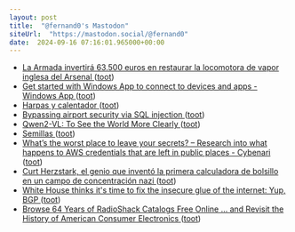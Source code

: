 ```yaml
---
layout: post
title:  "@fernand0's Mastodon"
siteUrl:  "https://mastodon.social/@fernand0"
date:  2024-09-16 07:16:01.965000+00:00
---
```

*  [La Armada invertirá 63.500 euros en restaurar la locomotora de vapor inglesa del Arsenal ](https://www.diariodeferrol.com/articulo/ferrol/armada-invertira-63500-euros-restaurar-locomotora-vapor-inglesa-arsenal-497463) ([toot](https://mastodon.social/@fernand0/113146000962819106))
*  [Get started with Windows App to connect to devices and apps - Windows App ](https://learn.microsoft.com/en-us/windows-app/get-started-connect-devices-desktops-apps?tabs=windows-avd,windows-w365,windows-devbox,macos-rds,macos-p) ([toot](https://mastodon.social/@fernand0/113145432907551699))
*  [Harpas y calentador ](https://www.flickr.com/photos/fernand0/53982482830) ([toot](https://mastodon.social/@fernand0/113144683866189677))
*  [Bypassing airport security via SQL injection ](https://ian.sh/ts) ([toot](https://mastodon.social/@fernand0/113144669481043770))
*  [Qwen2-VL: To See the World More Clearly ](https://qwenlm.github.io/blog/qwen2-vl) ([toot](https://mastodon.social/@fernand0/113142671599007765))
*  [Semillas ](https://avecesunafoto.wordpress.com/2024/09/15/semillas-4) ([toot](https://mastodon.social/@fernand0/113142649356376752))
*  [What’s the worst place to leave your secrets? – Research into what happens to AWS credentials that are left in public places - Cybenari ](https://cybenari.com/2024/08/whats-the-worst-place-to-leave-your-secrets) ([toot](https://mastodon.social/@fernand0/113142461826780083))
*  [Curt Herzstark, el genio que inventó la primera calculadora de bolsillo en un campo de concentración nazi ](https://theconversation.com/curt-herzstark-el-genio-que-invento-la-primera-calculadora-de-bolsillo-en-un-campo-de-concentracion-nazi-23173) ([toot](https://mastodon.social/@fernand0/113142334477571805))
*  [White House thinks it's time to fix the insecure glue of the internet: Yup, BGP ](https://www.theregister.com/2024/09/03/white_house_bgp_security) ([toot](https://mastodon.social/@fernand0/113141962829476357))
*  [Browse 64 Years of RadioShack Catalogs Free Online … and Revisit the History of American Consumer Electronics ](https://www.openculture.com/2024/08/browse-64-years-of-radioshack-catalogs-free-online.htm) ([toot](https://mastodon.social/@fernand0/113141248477505696))
